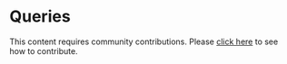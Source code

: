 # Queries
This content requires community contributions. Please [click here](index.md) to see how to contribute.